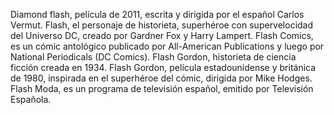 Diamond flash, película de 2011, escrita y dirigida por el español Carlos Vermut.
Flash, el personaje de historieta, superhéroe con supervelocidad del Universo DC, creado por Gardner Fox y Harry Lampert.
Flash Comics, es un cómic antológico publicado por All-American Publications y luego por National Periodicals (DC Comics).
Flash Gordon, historieta de ciencia ficción creada en 1934.
Flash Gordon, película estadounidense y británica de 1980, inspirada en el superhéroe del cómic, dirigida por Mike Hodges.
Flash Moda, es un programa de televisión español, emitido por Televisión Española.
